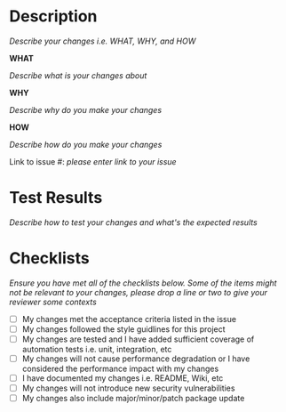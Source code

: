 # Description

_Describe your changes i.e. WHAT, WHY, and HOW_

**WHAT**

_Describe what is your changes about_

**WHY**

_Describe why do you make your changes_

**HOW**

_Describe how do you make your changes_

Link to issue #: _please enter link to your issue_

# Test Results

_Describe how to test your changes and what's the expected results_

# Checklists

_Ensure you have met all of the checklists below. Some of the items might not be relevant to your changes, please drop a line or two to give your reviewer some contexts_

- [ ] My changes met the acceptance criteria listed in the issue
- [ ] My changes followed the style guidlines for this project
- [ ] My changes are tested and I have added sufficient coverage of automation tests i.e. unit, integration, etc
- [ ] My changes will not cause performance degradation or I have considered the performance impact with my changes
- [ ] I have documented my changes i.e. README, Wiki, etc
- [ ] My changes will not introduce new security vulnerabilities
- [ ] My changes also include major/minor/patch package update